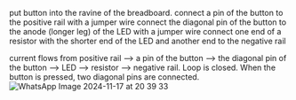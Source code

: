 put button into the ravine of the breadboard.
connect a pin of the button to the positive rail with a jumper wire
connect the diagonal pin of the button to the anode (longer leg) of the LED with a jumper wire
connect one end of a resistor with the shorter end of the LED and another end to the negative rail

current flows from
positive rail --> a pin of the button --> the diagonal pin of the button --> LED --> resistor --> negative rail. Loop is closed.
When the button is pressed, two diagonal pins are connected.
![WhatsApp Image 2024-11-17 at 20 39 33](https://github.com/user-attachments/assets/2e94016a-f0a6-4da4-8344-51eb44cffbe1)
